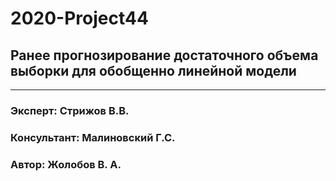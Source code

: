 # 2020-Project44
## Ранее прогнозирование достаточного объема выборки для обобщенно линейной модели
___

### Эксперт: Стрижов В.В.
### Консультант: Малиновский Г.С.
### Автор: Жолобов В. А.
